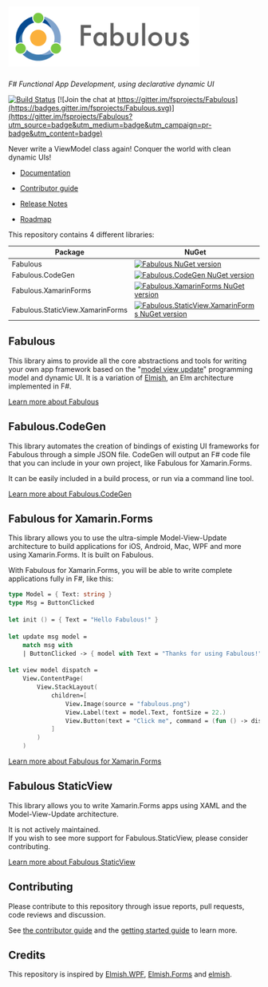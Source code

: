 # <img src="logo/logo-title.png" height="120px" alt="Fabulous" />

*F# Functional App Development, using declarative dynamic UI*

 [![Build Status](https://dev.azure.com/timothelariviere/Fabulous/_apis/build/status/Full%20Build?branchName=master)](https://dev.azure.com/timothelariviere/Fabulous/_build/latest?definitionId=7&branchName=master) [![Join the chat at https://gitter.im/fsprojects/Fabulous](https://badges.gitter.im/fsprojects/Fabulous.svg)](https://gitter.im/fsprojects/Fabulous?utm_source=badge&utm_medium=badge&utm_campaign=pr-badge&utm_content=badge)

Never write a ViewModel class again! Conquer the world with clean dynamic UIs!

* [Documentation](https://fsprojects.github.io/Fabulous/)

* [Contributor guide](.github/CONTRIBUTING.md)

* [Release Notes](RELEASE_NOTES.md)

* [Roadmap](ROADMAP.md)

This repository contains 4 different libraries:

Package | NuGet
---|---
Fabulous | [![Fabulous NuGet version](https://badge.fury.io/nu/Fabulous.svg)](https://badge.fury.io/nu/Fabulous)  
Fabulous.CodeGen | [![Fabulous.CodeGen NuGet version](https://badge.fury.io/nu/Fabulous.CodeGen.svg)](https://badge.fury.io/nu/Fabulous.CodeGen)  
Fabulous.XamarinForms | [![Fabulous.XamarinForms NuGet version](https://badge.fury.io/nu/Fabulous.XamarinForms.svg)](https://badge.fury.io/nu/Fabulous.XamarinForms)  
Fabulous.StaticView.XamarinForms | [![Fabulous.StaticView.XamarinForms NuGet version](https://badge.fury.io/nu/Fabulous.StaticView.XamarinForms.svg)](https://badge.fury.io/nu/Fabulous.StaticView.XamarinForms)

## Fabulous

This library aims to provide all the core abstractions and tools for writing your own app framework based on the "[model view update](https://guide.elm-lang.org/architecture/)" programming model and dynamic UI. It is a variation of [Elmish](https://elmish.github.io/), an Elm architecture implemented in F#.

[Learn more about Fabulous](FABULOUS.md)

## Fabulous.CodeGen

This library automates the creation of bindings of existing UI frameworks for Fabulous through a simple JSON file. CodeGen will output an F# code file that you can include in your own project, like Fabulous for Xamarin.Forms.

It can be easily included in a build process, or run via a command line tool.

[Learn more about Fabulous.CodeGen](https://github.com/fsprojects/Fabulous/tree/master/Fabulous.CodeGen)

## Fabulous for Xamarin.Forms

This library allows you to use the ultra-simple Model-View-Update architecture to build applications for iOS, Android, Mac, WPF and more using Xamarin.Forms. It is built on Fabulous.

With Fabulous for Xamarin.Forms, you will be able to write complete applications fully in F#, like this:
```fsharp
type Model = { Text: string }
type Msg = ButtonClicked

let init () = { Text = "Hello Fabulous!" }

let update msg model =
    match msg with
    | ButtonClicked -> { model with Text = "Thanks for using Fabulous!" }

let view model dispatch =
    View.ContentPage(
        View.StackLayout(
            children=[
                View.Image(source = "fabulous.png")
                View.Label(text = model.Text, fontSize = 22.)
                View.Button(text = "Click me", command = (fun () -> dispatch ButtonClicked))
            ]
        )
    )
```

[Learn more about Fabulous for Xamarin.Forms](https://github.com/fsprojects/Fabulous/tree/master/Fabulous.XamarinForms)

## Fabulous StaticView

This library allows you to write Xamarin.Forms apps using XAML and the Model-View-Update architecture.

It is not actively maintained.  
If you wish to see more support for Fabulous.StaticView, please consider contributing.

[Learn more about Fabulous StaticView](https://github.com/fsprojects/Fabulous/tree/master/Fabulous.StaticView)

## Contributing

Please contribute to this repository through issue reports, pull requests, code reviews and discussion.

See [the contributor guide](.github/CONTRIBUTING.md) and the [getting started guide](.github/GETTING_STARTED.md) to learn more.

Credits
-----
This repository is inspired by [Elmish.WPF](https://github.com/Prolucid/Elmish.WPF), [Elmish.Forms](https://github.com/dboris/elmish-forms) and [elmish](https://github.com/elmish/elmish).
